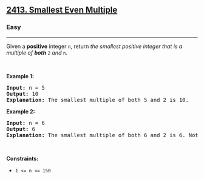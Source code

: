 <h2><a href="https://leetcode.com/problems/smallest-even-multiple/">2413. Smallest Even Multiple</a></h2><h3>Easy</h3><hr><div style="user-select: auto;">Given a <strong style="user-select: auto;">positive</strong> integer <code style="user-select: auto;">n</code>, return <em style="user-select: auto;">the smallest positive integer that is a multiple of <strong style="user-select: auto;">both</strong> </em><code style="user-select: auto;">2</code><em style="user-select: auto;"> and </em><code style="user-select: auto;">n</code>.
<p style="user-select: auto;">&nbsp;</p>
<p style="user-select: auto;"><strong class="example" style="user-select: auto;">Example 1:</strong></p>

<pre style="user-select: auto;"><strong style="user-select: auto;">Input:</strong> n = 5
<strong style="user-select: auto;">Output:</strong> 10
<strong style="user-select: auto;">Explanation:</strong> The smallest multiple of both 5 and 2 is 10.
</pre>

<p style="user-select: auto;"><strong class="example" style="user-select: auto;">Example 2:</strong></p>

<pre style="user-select: auto;"><strong style="user-select: auto;">Input:</strong> n = 6
<strong style="user-select: auto;">Output:</strong> 6
<strong style="user-select: auto;">Explanation:</strong> The smallest multiple of both 6 and 2 is 6. Note that a number is a multiple of itself.
</pre>

<p style="user-select: auto;">&nbsp;</p>
<p style="user-select: auto;"><strong style="user-select: auto;">Constraints:</strong></p>

<ul style="user-select: auto;">
	<li style="user-select: auto;"><code style="user-select: auto;">1 &lt;= n &lt;= 150</code></li>
</ul>
</div>